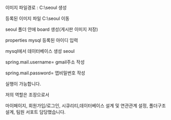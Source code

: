 이미지 파일경로 : C:\seoul 생성

등록된 이미지 파일 C:\seoul 이동

seoul 폴더 안에 board 생성(게시판 이미지 저장)

properties
mysql 등록된 아이디 입력

mysql에서 데이터베이스 생성 seoul

spring.mail.username= gmail주소 작성

spring.mail.password= 앱비밀번호 작성

실행이 가능합니다.

저의 역할은 조장으로서

마이페이지, 회원가입/로그인, 시큐리티,데이터베이스 설계 및 연관관계 설정, 폴더구조 설계, 팀원 서포트 담당했습니다.
